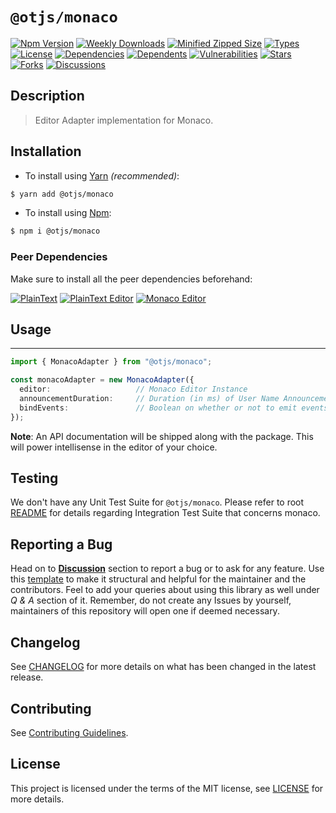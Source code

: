 # `@otjs/monaco`

[![Npm Version](https://img.shields.io/npm/v/@otjs/monaco)](https://www.npmjs.com/package/@otjs/monaco)
[![Weekly Downloads](https://img.shields.io/npm/dw/@otjs/monaco)](https://www.npmjs.com/package/@otjs/monaco)
[![Minified Zipped Size](https://img.shields.io/bundlephobia/minzip/@otjs/monaco)](https://www.npmjs.com/package/@otjs/monaco)
[![Types](https://img.shields.io/npm/types/@otjs/monaco)](https://www.npmjs.com/package/@otjs/monaco)
[![License](https://img.shields.io/npm/l/@otjs/monaco)](https://github.com/Progyan1997/Operational-Transformation/blob/main/packages/monaco/LICENSE)
[![Dependencies](https://img.shields.io/librariesio/release/npm/@otjs/monaco)](https://www.npmjs.com/package/@otjs/monaco)
[![Dependents](https://img.shields.io/librariesio/dependents/npm/@otjs/monaco)](https://www.npmjs.com/package/@otjs/monaco)
[![Vulnerabilities](https://img.shields.io/snyk/vulnerabilities/npm/@otjs/monaco)](https://github.com/Progyan1997/Operational-Transformation/blob/main/.github/SECURITY.md)
[![Stars](https://img.shields.io/github/stars/Progyan1997/Operational-Transformation)](https://github.com/Progyan1997/Operational-Transformation)
[![Forks](https://img.shields.io/github/forks/Progyan1997/Operational-Transformation)](https://github.com/Progyan1997/Operational-Transformation)
[![Discussions](https://img.shields.io/github/discussions/Progyan1997/Operational-Transformation)](https://github.com/Progyan1997/Operational-Transformation/discussions)

## Description

> Editor Adapter implementation for Monaco.

## Installation

- To install using [Yarn](https://yarnpkg.com) _(recommended)_:

```sh
$ yarn add @otjs/monaco
```

- To install using [Npm](https://www.npmjs.com):

```sh
$ npm i @otjs/monaco
```

### Peer Dependencies

Make sure to install all the peer dependencies beforehand:

[![PlainText](https://img.shields.io/npm/dependency-version/@otjs/firebase-monaco/peer/@otjs/plaintext)](https://www.npmjs.com/package/@otjs/plaintext)
[![PlainText Editor](https://img.shields.io/npm/dependency-version/@otjs/firebase-monaco/peer/@otjs/plaintext-editor)](https://www.npmjs.com/package/@otjs/plaintext-editor)
[![Monaco Editor](https://img.shields.io/npm/dependency-version/@otjs/firebase-monaco/peer/monaco-editor)](https://www.npmjs.com/package/monaco-editor)

## Usage

---

```ts
import { MonacoAdapter } from "@otjs/monaco";

const monacoAdapter = new MonacoAdapter({
  editor:                   // Monaco Editor Instance
  announcementDuration:     // Duration (in ms) of User Name Announcement beside Cursor (optional)
  bindEvents:               // Boolean on whether or not to emit events from Adapter (optional)
});
```

**Note**: An API documentation will be shipped along with the package. This will power intellisense in the editor of your choice.

## Testing

We don't have any Unit Test Suite for `@otjs/monaco`. Please refer to root [README](https://github.com/Progyan1997/Operational-Transformation/blob/main/README.md) for details regarding Integration Test Suite that concerns monaco.

## Reporting a Bug

Head on to [**Discussion**](https://github.com/Progyan1997/Operational-Transformation/discussions) section to report a bug or to ask for any feature. Use this [template](https://github.com/Progyan1997/Operational-Transformation/discussions/30) to make it structural and helpful for the maintainer and the contributors. Feel to add your queries about using this library as well under _Q & A_ section of it. Remember, do not create any Issues by yourself, maintainers of this repository will open one if deemed necessary.

## Changelog

See [CHANGELOG](https://github.com/Progyan1997/Operational-Transformation/blob/main/CHANGELOG.md) for more details on what has been changed in the latest release.

## Contributing

See [Contributing Guidelines](https://github.com/Progyan1997/Operational-Transformation/blob/main/.github/CONTRIBUTING.md).

## License

This project is licensed under the terms of the MIT license, see [LICENSE](https://github.com/Progyan1997/Operational-Transformation/blob/main/packages/monaco/LICENSE) for more details.
